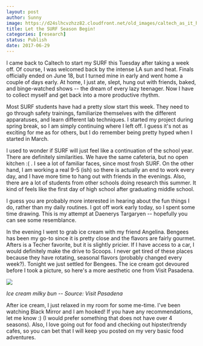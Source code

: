 ```yaml
---
layout: post
author: Sunny
image: https://d24slhcvzhzz82.cloudfront.net/old_images/caltech_as_it_happens/6a0105349b8251970b01b8d28f852d970c.jpg
title: Let the SURF Season Begin!
categories: [research]
status: Publish
date: 2017-06-29
---
```






I came back to Caltech to start my SURF this Tuesday after taking a week off. Of course, I was welcomed back by the intense LA sun and heat. Finals officially ended on June 18, but I turned mine in early and went home a couple of days early. At home, I just ate, slept, hung out with friends, baked, and binge-watched shows -- the dream of every lazy teenager. Now I have to collect myself and get back into a more productive rhythm.



Most SURF students have had a pretty slow start this week. They need to go through safety trainings, familiarize themselves with the different apparatuses, and learn different lab techniques. I started my project during spring break, so I am simply continuing where I left off. I guess it's not as exciting for me as for others, but I do remember being pretty hyped when I started in March.



I used to wonder if SURF will just feel like a continuation of the school year. There are definitely similarities. We have the same cafeteria, but no open kitchen :( . I see a lot of familiar faces, since most frosh SURF. On the other hand, I am working a real 9-5 (ish) so there is actually an end to work every day, and I have more time to hang out with friends in the evenings. Also, there are a lot of students from other schools doing research this summer. It kind of feels like the first day of high school after graduating middle school.



I guess you are probably more interested in hearing about the fun things I do, rather than my daily routines. I got off work early today, so I spent some time drawing. This is my attempt at Daenerys Targaryen -- hopefully you can see some resemblance.





In the evening I went to grab ice cream with my friend Angelina. Bengees has been my go-to since it is pretty close and the flavors are fairly gourmet. Afters is a Techer favorite, but it is slightly pricier. If I have access to a car, I would definitely make the drive to Scoops. I never get tired of these places because they have rotating, seasonal flavors (probably changed every week?). Tonight we just settled for Bengees. The ice cream got devoured before I took a picture, so here's a more aesthetic one from Visit Pasadena.



![](https://d24slhcvzhzz82.cloudfront.net/old_images/caltech_as_it_happens/6a0105349b8251970b01b8d28f8500970c.jpg)










































*Ice cream milky bun -- Source: Visit Pasadena*



After ice cream, I just relaxed in my room for some me-time. I've been watching Black Mirror and I am hooked! If you have any recommendations, let me know :) (I would prefer something that does not have over 4 seasons). Also, I love going out for food and checking out hipster/trendy cafes, so you can bet that I will keep you posted on my very basic food adventures.

